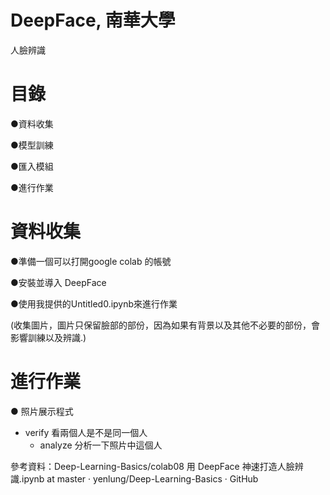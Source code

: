 # DeepFace, 南華大學
人臉辨識 

# 目錄
●資料收集

●模型訓練

●匯入模組

●進行作業

# 資料收集
●準備一個可以打開google colab 的帳號

●安裝並導入 DeepFace 

●使用我提供的Untitled0.ipynb來進行作業

(收集圖片，圖片只保留臉部的部份，因為如果有背景以及其他不必要的部份，會影響訓練以及辨識.)


# 進行作業

● 照片展示程式 
   - verify 看兩個人是不是同一個人 
     - analyze 分析一下照片中這個人 



參考資料：Deep-Learning-Basics/colab08 用 DeepFace 神速打造人臉辨識.ipynb at master · yenlung/Deep-Learning-Basics · GitHub 
